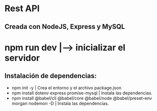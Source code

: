# Rest API
## Creada con NodeJS, Express y MySQL

# npm run dev |--> inicializar el servidor

## Instalación de dependencias:
- npm init -y | Crea el entorno y el archivo package.json
- npm install dotenv express promise-mysql | Instala las dependencias.
- npm install @babel/cli @babel/core @babel/node @babel/preset-env morgan nodemon -D | Instala las dependencias.